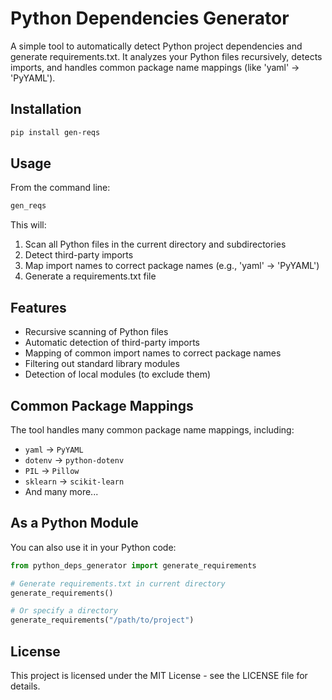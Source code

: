 # Python Dependencies Generator

A simple tool to automatically detect Python project dependencies and generate requirements.txt. It analyzes your Python files recursively, detects imports, and handles common package name mappings (like 'yaml' → 'PyYAML').

## Installation

```bash
pip install gen-reqs
```

## Usage

From the command line:
```bash
gen_reqs
```

This will:
1. Scan all Python files in the current directory and subdirectories
2. Detect third-party imports
3. Map import names to correct package names (e.g., 'yaml' → 'PyYAML')
4. Generate a requirements.txt file

## Features

- Recursive scanning of Python files
- Automatic detection of third-party imports
- Mapping of common import names to correct package names
- Filtering out standard library modules
- Detection of local modules (to exclude them)

## Common Package Mappings

The tool handles many common package name mappings, including:
- `yaml` → `PyYAML`
- `dotenv` → `python-dotenv`
- `PIL` → `Pillow`
- `sklearn` → `scikit-learn`
- And many more...

## As a Python Module

You can also use it in your Python code:

```python
from python_deps_generator import generate_requirements

# Generate requirements.txt in current directory
generate_requirements()

# Or specify a directory
generate_requirements("/path/to/project")
```

## License

This project is licensed under the MIT License - see the LICENSE file for details.
